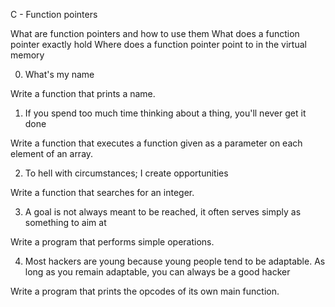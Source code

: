 C - Function pointers

What are function pointers and how to use them
What does a function pointer exactly hold
Where does a function pointer point to in the virtual memory

0. What's my name

Write a function that prints a name.

1. If you spend too much time thinking about a thing, you'll never get it done

Write a function that executes a function given as a parameter on each element of an array.

2. To hell with circumstances; I create opportunities

Write a function that searches for an integer.

3. A goal is not always meant to be reached, it often serves simply as something to aim at

Write a program that performs simple operations.

4. Most hackers are young because young people tend to be adaptable.
 As long as you remain adaptable, you can always be a good hacker

Write a program that prints the opcodes of its own main function.
